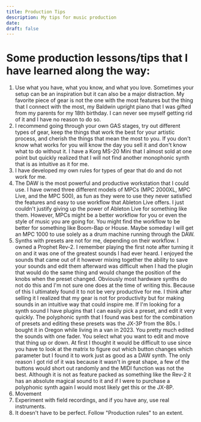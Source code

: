 ```yaml
---
title: Production Tips
description: My tips for music production
date: 
draft: false
---
```

# Some production lessons/tips that I have learned along the way:
1. Use what you have, what you know, and what you love. Sometimes your setup can be an inspiration but it can also be a major distraction. My favorite piece of gear is not the one with the most features but the thing that I connect with the most, my Baldwin upright piano that I was gifted from my parents for my 18th birthday. I can never see myself getting rid of it and I have no reason to do so.
2. I recommend going through your own GAS stages, try out different types of gear, keep the things that work the best for your artistic process, and cherish the things that mean the most to you. If you don't know what works for you will know the day you sell it and don't know what to do without it. I have a Korg MS-20 Mini that I almost sold at one point but quickly realized that I will not find another monophonic synth that is as intuitive as it for me.
3. I have developed my own rules for types of gear that do and do not work for me.
4. The DAW is the most powerful and productive workstation that I could use. I have owned three different models of MPCs (MPC 2000XL,  MPC Live, and the MPC 500), as fun as they were to use they never satisfied the features and easy to use workflow that Ableton Live offers. I just couldn't justify giving up the power of Ableton Live for something like them. However, MPCs might be a better workflow for you or even the style of music you are going for. You might find the workflow to be better for something like Boom-Bap or House. Maybe someday I will get an MPC 1000 to use solely as a drum machine running through the DAW.
5. Synths with presets are not for me, depending on their workflow. I owned a Prophet Rev-2. I remember playing the first note after turning it on and it was one of the greatest sounds I had ever heard. I enjoyed the sounds that came out of it however mixing together the ability to save your sounds and edit them afterward was difficult when I had the plugin that would do the same thing and would change the position of the knobs when the preset changed. Obviously most hardware synths do not do this and I'm not sure one does at the time of writing this. Because of this I ultimately found it to not be very productive for me. I think after selling it I realized that my gear is not for productivity but for making sounds in an intuitive way that could inspire me. If I'm looking for a synth sound I have plugins that I can easily pick a preset, and edit it very quickly. The polyphonic synth that I found was best for the combination of presets and editing these presets was the JX-3P from the 80s. I bought it in Oregon while living in a van in 2023. You pretty much edited the sounds with one fader. You select what you want to edit and move that thing up or down. At first I thought it would be difficult to use since you have to look at the matrix to figure out which button changes which parameter but I found it to work just as good as a DAW synth. The only reason I got rid of it was because it wasn't in great shape, a few of the buttons would short out randomly and the MIDI function was not the best. Although it is not as feature packed as something like the Rev-2 it has an absolute magical sound to it and if I were to purchase a polyphonic synth again I would most likely get this or the JX-8P.
6. Movement
7. Experiment with field recordings, and if you have any, use real instruments.
8. It doesn't have to be perfect. Follow "Production rules" to an extent.
